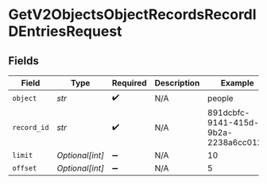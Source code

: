 # GetV2ObjectsObjectRecordsRecordIDEntriesRequest


## Fields

| Field                                | Type                                 | Required                             | Description                          | Example                              |
| ------------------------------------ | ------------------------------------ | ------------------------------------ | ------------------------------------ | ------------------------------------ |
| `object`                             | *str*                                | :heavy_check_mark:                   | N/A                                  | people                               |
| `record_id`                          | *str*                                | :heavy_check_mark:                   | N/A                                  | 891dcbfc-9141-415d-9b2a-2238a6cc012d |
| `limit`                              | *Optional[int]*                      | :heavy_minus_sign:                   | N/A                                  | 10                                   |
| `offset`                             | *Optional[int]*                      | :heavy_minus_sign:                   | N/A                                  | 5                                    |